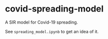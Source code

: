 # covid-spreading-model
A SIR model for Covid-19 spreading.

See `spreading_model.ipynb` to get an idea of it.
